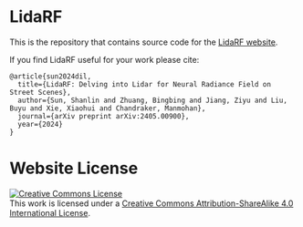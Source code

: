 # LidaRF

This is the repository that contains source code for the [LidaRF website](https://siwensun.github.io//lidarf-project/).

If you find LidaRF useful for your work please cite:
```
@article{sun2024dil,
  title={LidaRF: Delving into Lidar for Neural Radiance Field on Street Scenes},
  author={Sun, Shanlin and Zhuang, Bingbing and Jiang, Ziyu and Liu, Buyu and Xie, Xiaohui and Chandraker, Manmohan},
  journal={arXiv preprint arXiv:2405.00900},
  year={2024}
}
```

# Website License
<a rel="license" href="http://creativecommons.org/licenses/by-sa/4.0/"><img alt="Creative Commons License" style="border-width:0" src="https://i.creativecommons.org/l/by-sa/4.0/88x31.png" /></a><br />This work is licensed under a <a rel="license" href="http://creativecommons.org/licenses/by-sa/4.0/">Creative Commons Attribution-ShareAlike 4.0 International License</a>.